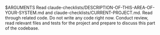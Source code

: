 $ARGUMENTS
Read claude-checklists/DESCRIPTION-OF-THIS-AREA-OF-YOUR-SYSTEM.md and claude-checklists/CURRENT-PROJECT.md.
Read through related code.
Do not write any code right now. 
Conduct review, read relevant files and tests for the project and prepare to discuss this part of the codebase.